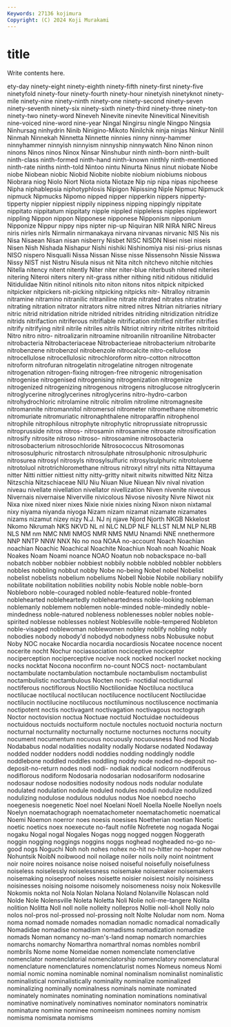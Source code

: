 ```yaml
---
Keywords: 27136 kojimura
Copyright: (C) 2024 Koji Murakami
---
```


# title

Write contents here.



ety-day ninety-eight ninety-eighth ninety-fifth ninety-first ninety-five
ninetyfold ninety-four ninety-fourth ninety-hour ninetyish ninetyknot ninety-mile ninety-nine ninety-ninth ninety-one
ninety-second ninety-seven ninety-seventh ninety-six ninety-sixth ninety-third ninety-three ninety-ton ninety-two ninety-word
Nineveh Ninevite ninevite Ninevitical Ninevitish nine-voiced nine-word nine-year Ningal Ningirsu
ningle Ningpo Ningsia Ninhursag ninhydrin Ninib Ninigino-Mikoto Ninilchik ninja ninjas
Ninkur Ninlil Ninmah Ninnekah Ninnetta Ninnette ninnies ninny ninny-hammer ninnyhammer
ninnyish ninnyism ninnyship ninnywatch Nino Ninon ninon ninons Ninos ninos
Ninox Ninsar Ninshubur ninth ninth-born ninth-built ninth-class ninth-formed ninth-hand ninth-known
ninthly ninth-mentioned ninth-rate ninths ninth-told Nintoo nintu Ninurta Ninus ninut
niobate Niobe niobe Niobean niobic Niobid Niobite niobite niobium niobiums
niobous Niobrara niog Niolo Niort Niota niota Niotaze Nip nip
nipa nipas nipcheese Nipha niphablepsia niphotyphlosis Nipigon Nipissing Niple Nipmuc
Nipmuck nipmuck Nipmucks Nipomo nipped nipper nipperkin nippers nipperty-tipperty nippier
nippiest nippily nippiness nipping nippingly nippitate nippitato nippitatum nippitaty nipple
nippled nippleless nipples nipplewort nippling Nippon nippon Nipponese nipponese Nipponism
nipponium Nipponize Nippur nippy nips nipter nip-up Niquiran NIR NIRA
NIRC Nireus niris nirles nirls Nirmalin nirmanakaya nirvana nirvanas nirvanic
NIS Nis nis Nisa Nisaean Nisan nisan nisberry Nisbet NISC
NISDN Nisei nisei niseis Nisen Nish Nishada Nishapur Nishi nishiki
Nishinomiya nisi nisi-prius nisnas NISO nispero Nisqualli Nissa Nissan Nisse
nisse Nissensohn Nissie Nisswa Nissy NIST nist Nistru Nisula nisus
nit Nita nitch nitchevo nitchie nitchies Nitella nitency nitent nitently
Niter niter niter-blue niterbush nitered niteries nitering Niteroi niters nitery
nit-grass nither nithing nitid nitidous nitidulid Nitidulidae Nitin nitinol nitinols
nito niton nitons nitos nitpick nitpicked nitpicker nitpickers nit-picking nitpicking
nitpicks nitr- Nitralloy nitramin nitramine nitramino nitranilic nitraniline nitrate nitrated
nitrates nitratine nitrating nitration nitrator nitrators nitre nitred nitres Nitrian
nitriaries nitriary nitric nitrid nitridation nitride nitrided nitrides nitriding nitridization
nitridize nitrids nitrifaction nitriferous nitrifiable nitrification nitrified nitrifier nitrifies nitrify
nitrifying nitril nitrile nitriles nitrils Nitriot nitriry nitrite nitrites nitritoid
Nitro nitro nitro- nitroalizarin nitroamine nitroanilin nitroaniline Nitrobacter nitrobacteria Nitrobacteriaceae
Nitrobacterieae nitrobacterium nitrobarite nitrobenzene nitrobenzol nitrobenzole nitrocalcite nitro-cellulose nitrocellulose nitrocellulosic
nitrochloroform nitro-cotton nitrocotton nitroform nitrofuran nitrogelatin nitrogelatine nitrogen nitrogenate nitrogenation
nitrogen-fixing nitrogen-free nitrogenic nitrogenisation nitrogenise nitrogenised nitrogenising nitrogenization nitrogenize nitrogenized
nitrogenizing nitrogenous nitrogens nitroglucose nitroglycerin nitroglycerine nitroglycerines nitroglycerins nitro-hydro-carbon nitrohydrochloric
nitrolamine nitrolic nitrolim nitrolime nitromagnesite nitromannite nitromannitol nitromersol nitrometer nitromethane
nitrometric nitromuriate nitromuriatic nitronaphthalene nitroparaffin nitrophenol nitrophile nitrophilous nitrophyte nitrophytic
nitroprussiate nitroprussic nitroprusside nitros nitros- nitrosamin nitrosamine nitrosate nitrosification nitrosify
nitrosite nitroso nitroso- nitrosoamine nitrosobacteria nitrosobacterium nitrosochloride Nitrosococcus Nitrosomonas nitrososulphuric
nitrostarch nitrosulphate nitrosulphonic nitrosulphuric nitrosurea nitrosyl nitrosyls nitrosylsulfuric nitrosylsulphuric nitrotoluene
nitrotoluol nitrotrichloromethane nitrous nitroxyl nitryl nits nitta Nittayuma nitter Nitti
nittier nittiest nitty nitty-gritty nitwit nitwits nitwitted Nitz Nitza Nitzschia
Nitzschiaceae NIU Niu Niuan Niue Niuean Niv nival nivation niveau
nivellate nivellation nivellator nivellization Niven nivenite niveous Nivernais nivernaise Niverville
nivicolous Nivose nivosity Nivre Niwot nix Nixa nixe nixed nixer
nixes Nixie nixie nixies nixing Nixon nixon nixtamal nixy niyama
niyanda niyoga Nizam nizam nizamat nizamate nizamates nizams nizamut nizey
nizy N.J. NJ nj njave Njord Njorth NKGB Nkkelost Nkomo
Nkrumah NKS NKVD NL nl NLC NLDP NLF NLLST NLM
NLP NLRB NLS NM nm NMC NMI NMOS NMR NMS
NMU Nnamdi NNE nnethermore NNP NNTP NNW NNX No no
noa NOAA no-account Noach Noachian noachian Noachic Noachical Noachite Noachiun
Noah noah Noahic Noak Noakes Noam Noami noance NOAO Noatun
nob nobackspace no-ball nobatch nobber nobbier nobbiest nobbily nobble nobbled
nobbler nobblers nobbles nobbling nobbut nobby Nobe no-being Nobel nobel
Nobelist nobelist nobelists nobelium nobeliums Nobell Nobie Nobile nobiliary nobilify
nobilitate nobilitation nobilities nobility nobis Noble noble noble-born Nobleboro noble-couraged
nobled noble-featured noble-fronted noblehearted nobleheartedly nobleheartedness noble-looking nobleman noblemanly noblemem
noblemen noble-minded noble-mindedly noble-mindedness noble-natured nobleness noblenesses nobler nobles noble-spirited
noblesse noblesses noblest Noblesville noble-tempered Nobleton noble-visaged noblewoman noblewomen nobley
noblify nobling nobly nobodies nobody nobody'd nobodyd nobodyness nobs Nobusuke
nobut Noby NOC nocake Nocardia nocardia nocardiosis Nocatee nocence nocent
nocerite nocht Nochur nociassociation nociceptive nociceptor nociperception nociperceptive nocive nock
nocked nockerl nocket nocking nocks nocktat Nocona noconfirm no-count NOCS
noct- noctambulant noctambulate noctambulation noctambule noctambulism noctambulist noctambulistic noctambulous Nocten
nocti- noctidial noctidiurnal noctiferous noctiflorous Noctilio Noctilionidae Noctiluca noctiluca noctilucae
noctilucal noctilucan noctilucence noctilucent Noctilucidae noctilucin noctilucine noctilucous noctiluminous noctiluscence
noctimania noctipotent noctis noctivagant noctivagation noctivagous noctograph Noctor noctovision noctua
Noctuae noctuid Noctuidae noctuideous noctuidous noctuids noctuiform noctule noctules noctuoid
nocturia nocturn nocturnal nocturnality nocturnally nocturne nocturnes nocturns nocuity nocument
nocumentum nocuous nocuously nocuousness Nod nod Nodab Nodababus nodal nodalities
nodality nodally Nodarse nodated Nodaway nodded nodder nodders noddi noddies
nodding noddingly noddle noddlebone noddled noddles noddling noddy node noded
no-deposit no-deposit-no-return nodes nodi nodi- nodiak nodical nodicorn nodiferous nodiflorous
nodiform Nodosaria nodosarian nodosariform nodosarine nodosaur nodose nodosities nodosity nodous
nods nodular nodulate nodulated nodulation nodule noduled nodules noduli nodulize
nodulized nodulizing nodulose nodulous nodulus nodus Noe noebcd noecho noegenesis
noegenetic Noel noel Noelani Noell Noella Noelle Noellyn noels Noelyn
noematachograph noematachometer noematachometic noematical Noemi Noemon noerror noes noesis noesises
Noetherian noetian Noetic noetic noetics noex noexecute no-fault nofile Nofretete
nog nogada Nogai nogaku Nogal nogal Nogales Nogas nogg nogged
noggen Noggerath noggin nogging noggings noggins noggs noghead nogheaded no-go
no-good nogs Noguchi Noh noh nohes nohex no-hit no-hitter no-hoper
nohow Nohuntsik NoibN noibwood noil noilage noiler noils noily noint
nointment noir noire noires noisance noise noised noiseful noisefully noisefulness
noiseless noiselessly noiselessness noisemake noisemaker noisemakers noisemaking noiseproof noises noisette
noisier noisiest noisily noisiness noisinesses noising noisome noisomely noisomeness noisy
noix Nokesville Nokomis nokta nol Nola Nolan Nolana Noland Nolanville
Nolascan nold Nolde Nole Nolensville Noleta Noletta Noli Nolie noli-me-tangere
Nolita nolition Nolitta Noll noll nolle nolleity nollepros Nollie noll-kholl
Nolly nolo nolos nol-pros nol-prossed nol-prossing nolt Nolte Noludar nom
nom. Noma noma nomad nomade nomades nomadian nomadic nomadical nomadically
Nomadidae nomadise nomadism nomadisms nomadization nomadize nomads Noman nomancy no-man's-land
nomap nomarch nomarchies nomarchs nomarchy Nomarthra nomarthral nomas nombles nombril
nombrils Nome nome Nomeidae nomen nomenclate nomenclative nomenclator nomenclatorial nomenclatorship
nomenclatory nomenclatural nomenclature nomenclatures nomenclaturist nomes Nomeus nomeus Nomi nomial
nomic nomina nominable nominal nominalism nominalist nominalistic nominalistical nominalistically nominality
nominalize nominalized nominalizing nominally nominalness nominals nominate nominated nominately nominates
nominating nomination nominations nominatival nominative nominatively nominatives nominator nominators nominatrix
nominature nomine nominee nomineeism nominees nominy nomism nomisma nomismata nomisms
